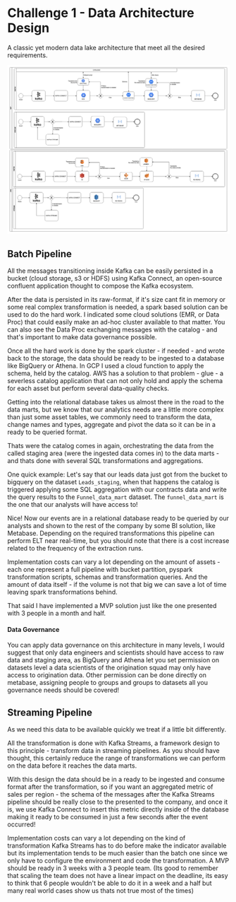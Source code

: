 
# Challenge 1 - Data Architecture Design

A classic yet modern data lake architecture that meet all the desired requirements.

![image](Data-Lake-Architecture.png)

## Batch Pipeline

All the messages transitioning inside Kafka can be easily persisted in a bucket (cloud storage, s3 or HDFS) using Kafka Connect, an open-source confluent application thought to compose the Kafka ecosystem.

After the data is persisted in its raw-format, if it's size cant fit in memory or some real complex transformation is needed, a spark based solution can be used to do the hard work. I indicated some cloud solutions (EMR, or Data Proc) that could easily make an ad-hoc cluster available to that matter. You can also see the Data Proc exchanging messages with the catalog - and that's important to make data governance possible.

Once all the hard work is done by the spark cluster - if needed - and wrote back to the storage, the data should be ready to be ingested to a database like BigQuery or Athena. In GCP I used a cloud function to apply the schema, held by the catalog. AWS has a solution to that problem - glue - a severless catalog application that can not only hold and apply the schema for each asset but perform several data-quality checks.

Getting into the relational database takes us almost there in the road to the data marts, but we know that our analytics needs are a little more complex than just some asset tables, we commonly need to transform the data, change names and types, aggregate and pivot the data so it can be in a ready to be queried format.

Thats were the catalog comes in again, orchestrating the data from the called staging area (were the ingested data comes in) to the data marts - and thats done with several SQL transformations and aggregations.

One quick example: Let's say that our leads data just got from the bucket to bigquery on the dataset `Leads_staging`, when that happens the catalog is triggered applying some SQL aggregation with our contracts data and write the query results to the `Funnel_data_mart` dataset. The `funnel_data_mart` is the one that our analysts will have access to!

Nice! Now our events are in a relational database ready to be queried by our analysts and shown to the rest of the company by some BI solution, like Metabase. Depending on the required transformations this pipeline can perform ELT near real-time, but you should note that there is a cost increase related to the frequency of the extraction runs.

Implementation costs can vary a lot depending on the amount of assets - each one represent a full pipeline with bucket partition, pyspark transformation scripts, schemas and transformation queries. And the amount of data itself - if the volume is not that big we can save a lot of time leaving spark transformations behind.

That said I have implemented a MVP solution just like the one presented with 3 people in a month and half.

#### Data Governance

You can apply data governance on this architecture in many levels, I would suggest that only data engineers and scientists should have access to raw data and staging area, as BigQuery and Athena let you set permission on datasets level a data scientists of the origination squad may only have access to origination data. Other permission can be done directly on metabase, assigning people to groups and groups to datasets all you governance needs should be covered!

## Streaming Pipeline

As we need this data to be available quickly we treat if a little bit differently.

All the transformation is done with Kafka Streams, a framework design to this principle - transform data in streaming pipelines. As you should have thought, this certainly reduce the range of transformations we can perform on the data before it reaches the data marts.

With this design the data should be in a ready to be ingested and consume format after the transformation, so if you want an aggregated metric of sales per region - the schema of the messages after the Kafka Streams pipeline should be really close to the presented to the company, and once it is, we use Kafka Connect to insert this metric directly inside of the database making it ready to be consumed in just a few seconds after the event occurred!

Implementation costs can vary a lot depending on the kind of transformation Kafka Streams has to do before make the indicator available but its implementation tends to be much easier than the batch one since we only have to configure the environment and code the transformation. A MVP should be ready in 3 weeks with a 3 people team. (Its good to remember that scaling the team does not have a linear impact on the deadline, its easy to think that 6 people wouldn't be able to do it in a week and a half but many real world cases show us thats not true most of the times)
